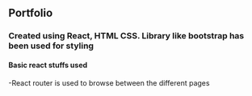 ## Portfolio
### Created using React, HTML CSS. Library like bootstrap has been used for styling

#### Basic react stuffs used
-React router is used to browse between the different pages
